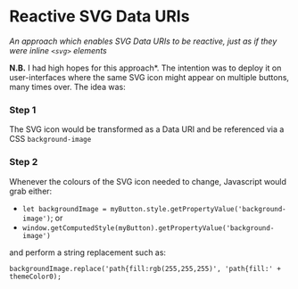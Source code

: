 # Reactive SVG Data URIs
*An approach which enables SVG Data URIs to be reactive, just as if they were inline `<svg>` elements*

**N.B.** I had high hopes for this approach*. The intention was to deploy it on user-interfaces where the same SVG icon might appear on multiple buttons, many times over. The idea was:

### Step 1
The SVG icon would be transformed as a Data URI and be referenced via a CSS `background-image`

### Step 2
Whenever the colours of the SVG icon needed to change, Javascript would grab either:

  - `let backgroundImage = myButton.style.getPropertyValue('background-image')`; or
  - `window.getComputedStyle(myButton).getPropertyValue('background-image')`

and perform a string replacement such as: 

    backgroundImage.replace('path{fill:rgb(255,255,255)', 'path{fill:' + themeColor0);


